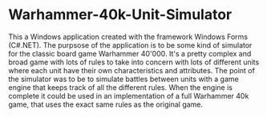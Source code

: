 Warhammer-40k-Unit-Simulator
============================

This a Windows application created with the framework Windows Forms (C#.NET). The purpsose of the application is to be some kind of simulator for the classic board game Warhammer 40'000. It's a pretty complex and broad game with lots of rules to take into concern with lots of different units where each unit have their own characteristics and attributes. The point of the simulator was to be to simulate battles between units with a game engine that keeps track of all the different rules. When the engine is complete it could be used in an implementation of a full Warhammer 40k game, that uses the exact same rules as the original game.
